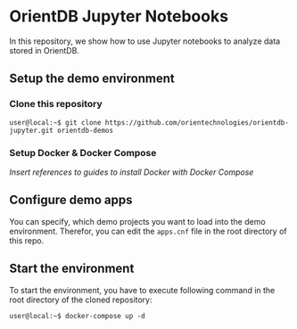 # OrientDB Jupyter Notebooks

In this repository, we show how to use Jupyter notebooks to analyze data stored in OrientDB.

## Setup the demo environment

### Clone this repository
```console
user@local:~$ git clone https://github.com/orientechnologies/orientdb-jupyter.git orientdb-demos
```
### Setup Docker & Docker Compose
*Insert references to guides to install Docker with Docker Compose*

## Configure demo apps
You can specify, which demo projects you want to load into the demo environment. Therefor, you can edit the `apps.cnf` file in the root directory of this repo.

## Start the environment
To start the environment, you have to execute following command in the root directory of the cloned repository:
```console
user@local:~$ docker-compose up -d
```

## 
